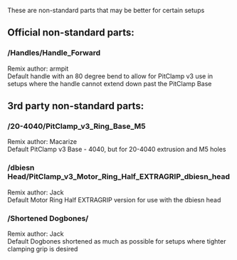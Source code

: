 These are non-standard parts that may be better for certain setups  
  

## Official non-standard parts:  
  
### /Handles/Handle_Forward
Remix author: armpit  
Default handle with an 80 degree bend to allow for PitClamp v3 use in setups where the handle cannot extend down past the PitClamp Base  

## 3rd party non-standard parts:  

### /20-4040/PitClamp_v3_Ring_Base_M5
Remix author: Macarize  
Default PitClamp v3 Base - 4040, but for 20-4040 extrusion and M5 holes  
  
### /dbiesn Head/PitClamp_v3_Motor_Ring_Half_EXTRAGRIP_dbiesn_head
Remix author: Jack   
Default Motor Ring Half EXTRAGRIP version for use with the dbiesn head  
  
### /Shortened Dogbones/
Remix author: Jack  
Default Dogbones shortened as much as possible for setups where tighter clamping grip is desired
